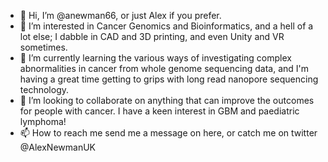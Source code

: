 - 👋 Hi, I’m @anewman66, or just Alex if you prefer.
- 👀 I’m interested in Cancer Genomics and Bioinformatics, and a hell of a lot else; I dabble in CAD and 3D printing, and even Unity and VR sometimes.
- 🌱 I’m currently learning the various ways of investigating complex abnormalities in cancer from whole genome sequencing data, and I'm having a great time getting to grips with long read nanopore sequencing technology.
- 💞️ I’m looking to collaborate on anything that can improve the outcomes for people with cancer. I have a keen interest in GBM and paediatric lymphoma!
- 📫 How to reach me send me a message on here, or catch me on twitter @AlexNewmanUK

<!---
anewman66/anewman66 is a ✨ special ✨ repository because its `README.md` (this file) appears on your GitHub profile.
You can click the Preview link to take a look at your changes.
--->
